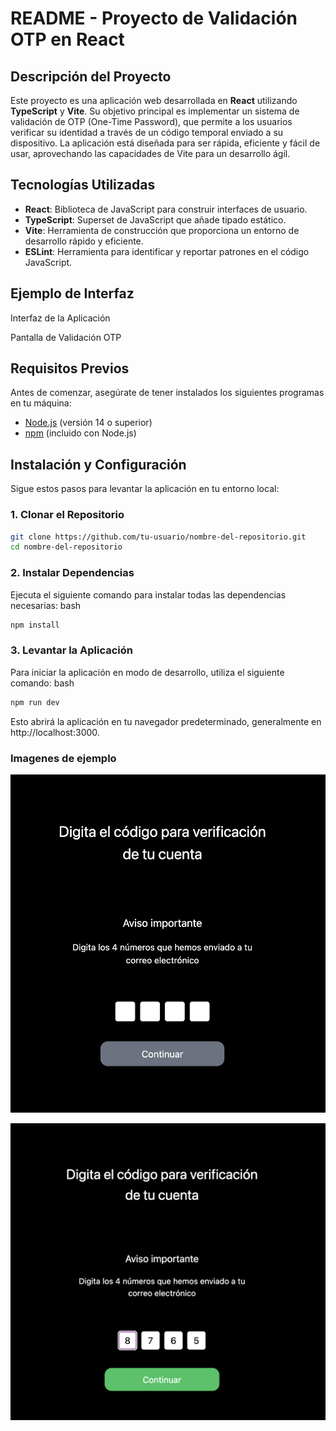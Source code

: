# README - Proyecto de Validación OTP en React

## Descripción del Proyecto

Este proyecto es una aplicación web desarrollada en **React** utilizando **TypeScript** y **Vite**. Su objetivo principal es implementar un sistema de validación de OTP (One-Time Password), que permite a los usuarios verificar su identidad a través de un código temporal enviado a su dispositivo. La aplicación está diseñada para ser rápida, eficiente y fácil de usar, aprovechando las capacidades de Vite para un desarrollo ágil.

## Tecnologías Utilizadas

- **React**: Biblioteca de JavaScript para construir interfaces de usuario.
- **TypeScript**: Superset de JavaScript que añade tipado estático.
- **Vite**: Herramienta de construcción que proporciona un entorno de desarrollo rápido y eficiente.
- **ESLint**: Herramienta para identificar y reportar patrones en el código JavaScript.

## Ejemplo de Interfaz

Interfaz de la Aplicación

Pantalla de Validación OTP

## Requisitos Previos

Antes de comenzar, asegúrate de tener instalados los siguientes programas en tu máquina:

- [Node.js](https://nodejs.org/) (versión 14 o superior)
- [npm](https://www.npmjs.com/) (incluido con Node.js)

## Instalación y Configuración

Sigue estos pasos para levantar la aplicación en tu entorno local:

### 1. Clonar el Repositorio

```bash
git clone https://github.com/tu-usuario/nombre-del-repositorio.git
cd nombre-del-repositorio
```

### 2. Instalar Dependencias

Ejecuta el siguiente comando para instalar todas las dependencias necesarias:
bash

```bash
npm install
```

### 3. Levantar la Aplicación

Para iniciar la aplicación en modo de desarrollo, utiliza el siguiente comando:
bash

```bash
npm run dev
```

Esto abrirá la aplicación en tu navegador predeterminado, generalmente en http://localhost:3000.

### Imagenes de ejemplo

![alt text](image.png)

![alt text](image-1.png)
